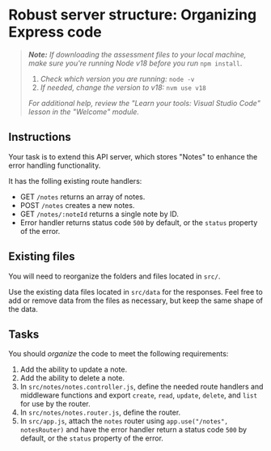 Robust server structure: Organizing Express code
================================================

> ***Note:** If downloading the assessment files to your local machine, make sure you're running Node v18 before you run* `npm install`.
>
> 1.  *Check which version you are running:* `node -v`
> 2.  *If needed, change the version to v18:* `nvm use v18`
>
> *For additional help, review the "Learn your tools: Visual Studio Code" lesson in the "Welcome" module.*

Instructions
------------

Your task is to extend this API server, which stores "Notes" to enhance the error handling functionality.

It has the folling existing route handlers:

-   GET `/notes` returns an array of notes.
-   POST `/notes` creates a new notes.
-   GET `/notes/:noteId` returns a single note by ID.
-   Error handler returns status code `500` by default, or the `status` property of the error.

Existing files
--------------

You will need to reorganize the folders and files located in `src/`.

Use the existing data files located in `src/data` for the responses. Feel free to add or remove data from the files as necessary, but keep the same shape of the data.

Tasks
-----

You should *organize* the code to meet the following requirements:

1.  Add the ability to update a note.
2.  Add the ability to delete a note.
3.  In `src/notes/notes.controller.js`, define the needed route handlers and middleware functions and export `create`, `read`, `update`, `delete`, and `list` for use by the router.
4.  In `src/notes/notes.router.js`, define the router.
5.  In `src/app.js`, attach the `notes` router using `app.use("/notes", notesRouter)` and have the error handler return a status code `500` by default, or the `status` property of the error.